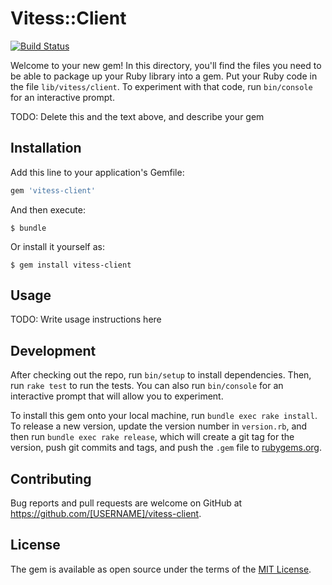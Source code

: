 # Vitess::Client

[![Build Status](https://travis-ci.org/junsumida/vitess-ruby-client.svg?branch=master)](https://travis-ci.org/junsumida/vitess-ruby-client)

Welcome to your new gem! In this directory, you'll find the files you need to be able to package up your Ruby library into a gem. Put your Ruby code in the file `lib/vitess/client`. To experiment with that code, run `bin/console` for an interactive prompt.

TODO: Delete this and the text above, and describe your gem

## Installation

Add this line to your application's Gemfile:

```ruby
gem 'vitess-client'
```

And then execute:

    $ bundle

Or install it yourself as:

    $ gem install vitess-client

## Usage

TODO: Write usage instructions here

## Development

After checking out the repo, run `bin/setup` to install dependencies. Then, run `rake test` to run the tests. You can also run `bin/console` for an interactive prompt that will allow you to experiment.

To install this gem onto your local machine, run `bundle exec rake install`. To release a new version, update the version number in `version.rb`, and then run `bundle exec rake release`, which will create a git tag for the version, push git commits and tags, and push the `.gem` file to [rubygems.org](https://rubygems.org).

## Contributing

Bug reports and pull requests are welcome on GitHub at https://github.com/[USERNAME]/vitess-client.


## License

The gem is available as open source under the terms of the [MIT License](http://opensource.org/licenses/MIT).

